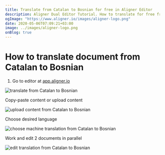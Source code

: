 ```yaml
---
title: Translate from Catalan to Bosnian for free in Aligner Editor
description: Aligner Dual Editor Tutorial. How to translate for free from Catalan to Bosnian. Aligner is multilingual document management platform. 
ogImage: "https://www.aligner.io/images/aligner-logo.png"
date: 2020-05-06T07:09:21+03:00
image: ../images/aligner-logo.png
onBlog: true
---
```


# How to translate document from Catalan to Bosnian

1. Go to editor at [app.aligner.io](https://app.aligner.io "Aligner App web page")

![translate from Catalan to Bosnian](../aligner-blank-editor.png "translate from Catalan to Bosnian")

Copy-paste content or upload content

![upload content from Catalan to Bosnian](../aligner-uploaded-document.png "upload content from Catalan to Bosnian")

Choose desired language

![choose machine translation from Catalan to Bosnian](../aligner-language-dropdown.png "choose machine translation from Catalan to Bosnian")

Work and edit 2 documents in parallel

![edit translation from Catalan to Bosnian](../aligner-double-sitded-editor.png "edit translation from Catalan to Bosnian")

